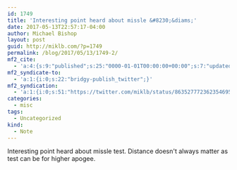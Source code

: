 ```yaml
---
id: 1749
title: 'Interesting point heard about missle &#8230;&diams;'
date: 2017-05-13T22:57:17-04:00
author: Michael Bishop
layout: post
guid: http://miklb.com/?p=1749
permalink: /blog/2017/05/13/1749-2/
mf2_cite:
  - 'a:4:{s:9:"published";s:25:"0000-01-01T00:00:00+00:00";s:7:"updated";s:25:"0000-01-01T00:00:00+00:00";s:8:"category";a:1:{i:0;s:0:"";}s:6:"author";a:0:{}}'
mf2_syndicate-to:
  - 'a:1:{i:0;s:22:"bridgy-publish_twitter";}'
mf2_syndication:
  - 'a:1:{i:0;s:51:"https://twitter.com/miklb/status/863527772362354695";}'
categories:
  - misc
tags:
  - Uncategorized
kind:
  - Note
---
```

Interesting point heard about missle test. Distance doesn't always matter as test can be for higher apogee.